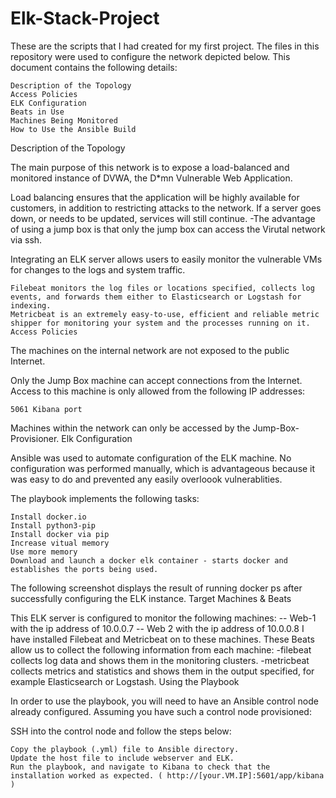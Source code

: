 # Elk-Stack-Project
These are the scripts that I had created for my first project.
The files in this repository were used to configure the network depicted below.
This document contains the following details:

    Description of the Topology
    Access Policies
    ELK Configuration
    Beats in Use
    Machines Being Monitored
    How to Use the Ansible Build

Description of the Topology

The main purpose of this network is to expose a load-balanced and monitored instance of DVWA, the D*mn Vulnerable Web Application.

Load balancing ensures that the application will be highly available for customers, in addition to restricting attacks to the network. If a server goes down, or needs to be updated, services will still continue. -The advantage of using a jump box is that only the jump box can access the Virutal network via ssh.

Integrating an ELK server allows users to easily monitor the vulnerable VMs for changes to the logs and system traffic.

    Filebeat monitors the log files or locations specified, collects log events, and forwards them either to Elasticsearch or Logstash for indexing.
    Metricbeat is an extremely easy-to-use, efficient and reliable metric shipper for monitoring your system and the processes running on it.
    Access Policies

The machines on the internal network are not exposed to the public Internet.

Only the Jump Box machine can accept connections from the Internet. Access to this machine is only allowed from the following IP addresses:

    5061 Kibana port

Machines within the network can only be accessed by the Jump-Box-Provisioner.
Elk Configuration

Ansible was used to automate configuration of the ELK machine. No configuration was performed manually, which is advantageous because it was easy to do and prevented any easily overloook vulnerablities.

The playbook implements the following tasks:

    Install docker.io
    Install python3-pip
    Install docker via pip
    Increase vitual memory
    Use more memory
    Download and launch a docker elk container - starts docker and establishes the ports being used.

The following screenshot displays the result of running docker ps after successfully configuring the ELK instance.
Target Machines & Beats

This ELK server is configured to monitor the following machines:
-- Web-1 with the ip address of 10.0.0.7
-- Web 2 with the ip address of 10.0.0.8
I have installed Filebeat and Metricbeat on to these machines.
These Beats allow us to collect the following information from each machine: -filebeat collects log data and shows them in the monitoring clusters. -metricbeat collects metrics and statistics and shows them in the output specified, for example Elasticsearch or Logstash.
Using the Playbook

In order to use the playbook, you will need to have an Ansible control node already configured. Assuming you have such a control node provisioned:

SSH into the control node and follow the steps below:

    Copy the playbook (.yml) file to Ansible directory.
    Update the host file to include webserver and ELK.
    Run the playbook, and navigate to Kibana to check that the installation worked as expected. ( http://[your.VM.IP]:5601/app/kibana )
